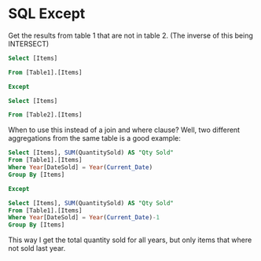 # SQL Except

Get the results from table 1 that are not in table 2. (The inverse of this being INTERSECT)

```SQL
Select [Items]

From [Table1].[Items]

Except

Select [Items]

From [Table2].[Items]

```

When to use this instead of a join and where clause? Well, two different aggregations from the same table is a good example:

```SQL
Select [Items], SUM(QuantitySold) AS "Qty Sold"
From [Table1].[Items]
Where Year[DateSold] = Year(Current_Date)
Group By [Items]

Except

Select [Items], SUM(QuantitySold) AS "Qty Sold"
From [Table1].[Items]
Where Year[DateSold] = Year(Current_Date)-1
Group By [Items]
```
This way I get the total quantity sold for all years, but only items that where not sold last year.

